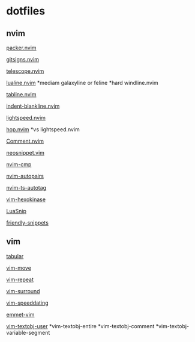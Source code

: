# dotfiles

## nvim
[packer.nvim](https://github.com/wbthomason/packer.nvim)

[gitsigns.nvim](https://github.com/lewis6991/gitsigns.nvim)

[telescope.nvim](https://github.com/nvim-telescope/telescope.nvim)

[lualine.nvim](https://github.com/nvim-lualine/lualine.nvim) *mediam galaxyline or feline *hard windline.nvim

[tabline.nvim](https://github.com/kdheepak/tabline.nvim)

[indent-blankline.nvim](https://github.com/lukas-reineke/indent-blankline.nvim)

[lightspeed.nvim](https://github.com/ggandor/lightspeed.nvim)

[hop.nvim](https://github.com/phaazon/hop.nvim) *vs lightspeed.nvim

[Comment.nvim](https://github.com/numToStr/Comment.nvim)

[neosnippet.vim](https://github.com/Shougo/neosnippet.vim)

[nvim-cmp](https://github.com/hrsh7th/nvim-cmp)

[nvim-autopairs](https://github.com/windwp/nvim-autopairs)

[nvim-ts-autotag](https://github.com/windwp/nvim-ts-autotag)

[vim-hexokinase](https://github.com/RRethy/vim-hexokinase)

[LuaSnip](https://github.com/L3MON4D3/LuaSnip)

[friendly-snippets](https://github.com/rafamadriz/friendly-snippets)

## vim
[tabular](https://github.com/godlygeek/tabular)

[vim-move](https://github.com/matze/vim-move)

[vim-repeat](https://github.com/tpope/vim-repeat)

[vim-surround](https://github.com/tpope/vim-surround)

[vim-speeddating](https://github.com/tpope/vim-speeddating)

[emmet-vim](https://github.com/mattn/emmet-vim)

[vim-textobj-user](https://github.com/kana/vim-textobj-user) *vim-textobj-entire *vim-textobj-comment *vim-textobj-variable-segment
